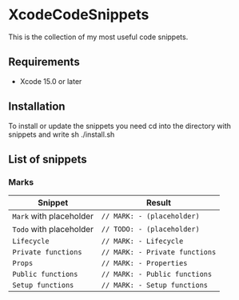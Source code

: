 # XcodeCodeSnippets
This is the collection of my most useful code snippets.

## Requirements
* Xcode 15.0 or later

## Installation

To install or update the snippets you need cd into the directory with snippets and write sh ./install.sh

## List of snippets

### Marks

|Snippet                                                  |Result                         |
|---------------------------------------------------------|-------------------------------|
|`Mark` with placeholder                                  |`// MARK: - (placeholder)`     |
|`Todo` with placeholder                                  |`// TODO: - (placeholder)`     |
|`Lifecycle`                                              |`// MARK: - Lifecycle`         |
|`Private functions`                                      |`// MARK: - Private functions` |
|`Props`                                                  |`// MARK: - Properties`        |
|`Public functions`                                       |`// MARK: - Public functions`  |
|`Setup functions`                                        |`// MARK: - Setup functions`   |
